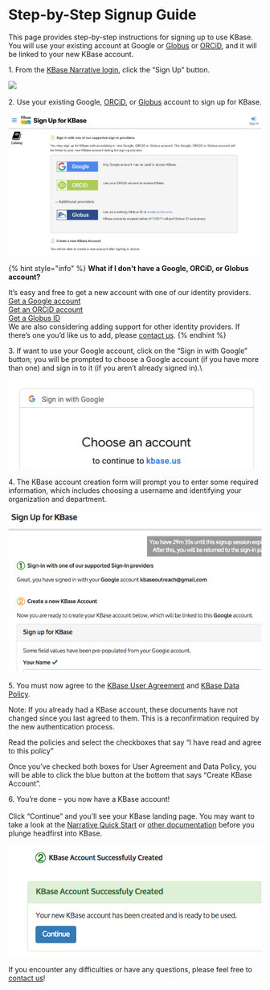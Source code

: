 # Step-by-Step Signup Guide

This page provides step-by-step instructions for signing up to use KBase. You will use your existing account at Google or [Globus](https://www.globusid.org/login) or [ORCiD](https://orcid.org/), and it will be linked to your new KBase account.

1\. From the [KBase Narrative login](https://narrative.kbase.us/#login), click the “Sign Up” button.

![](../../.gitbook/assets/kbase\_signup.gif)

2\. Use your existing Google, [ORCiD](https://orcid.org/), or [Globus](https://www.globusid.org/login) account to sign up for KBase.&#x20;

<div align="center">

<img src="../../.gitbook/assets/kbase_signup_opt.png" alt="">

</div>

{% hint style="info" %}
**What if I don't have a Google, ORCiD, or Globus account?**

It’s easy and free to get a new account with one of our identity providers. \
[Get a Google account](https://accounts.google.com/signup)  \
[Get an ORCiD account](https://orcid.org/register)  \
[Get a Globus ID](https://globusid.org/create)\
We are also considering adding support for other identity providers. If there’s one you’d like us to add, please [contact us](https://kbase.us/contact-us/).
{% endhint %}

3\. If want to use your Google account, click on the “Sign in with Google” button; you will be prompted to choose a Google account (if you have more than one) and sign in to it (if you aren’t already signed in).\


<div align="left">

<img src="../../.gitbook/assets/google_signin.png" alt="">

</div>

4\. The KBase account creation form will prompt you to enter some required information, which includes choosing a username and identifying your organization and department.

![](../../.gitbook/assets/screen-shot-2017-06-07-at-3.50.33-pm.png)

5\. You must now agree to the [KBase User Agreement](https://www.kbase.us/about/terms-and-conditions-v2/#use\_agreement) and [KBase Data Policy](https://www.kbase.us/about/terms-and-conditions-v2/#data\_policy).&#x20;

Note: If you already had a KBase account, these documents have not changed since you last agreed to them. This is a reconfirmation required by the new authentication process.

Read the policies and select the checkboxes that say “I have read and agree to this policy”

Once you’ve checked both boxes for User Agreement and Data Policy, you will be able to click the blue button at the bottom that says “Create KBase Account”.

6\. You’re done – you now have a KBase account!\
\
Click “Continue” and you’ll see your KBase landing page. You may want to take a look at the [Narrative Quick Start](../quick-start.md) or [other documentation](../narrative/) before you plunge headfirst into KBase.

![](../../.gitbook/assets/screen-shot-2017-06-07-at-3.55.02-pm.png)

If you encounter any difficulties or have any questions, please feel free to [contact us](https://www.kbase.us/support/)!
